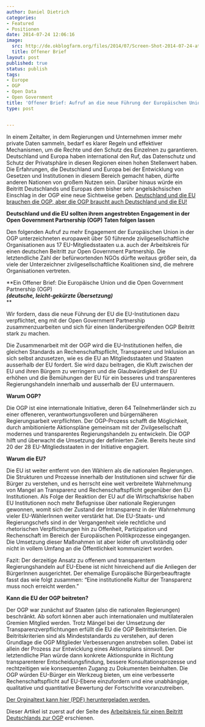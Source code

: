 ```yaml
---
author: Daniel Dietrich
categories:
- Featured
- Positionen
date: 2014-07-24 12:06:16
image:
  src: http://de.okblogfarm.org/files/2014/07/Screen-Shot-2014-07-24-at-14.02.32.png
  title: Offener Brief
layout: post
published: true
status: publish
tags:
- Europe
- OGP
- Open Data
- Open Government
title: 'Offener Brief: Aufruf an die neue Führung der Europäischen Union die Rechte und den Schutz des Einzelnen zu garantieren'
type: post


---
```


In einem Zeitalter, in dem Regierungen und Unternehmen immer mehr private Daten sammeln, bedarf es klarer Regeln und effektiver Mechanismen, um die Rechte und den Schutz des Einzelnen zu garantieren. Deutschland und Europa haben international den Ruf, das Datenschutz und Schutz der Privatsphäre in diesen Regionen einen hohen Stellenwert haben. Die Erfahrungen, die Deutschland und Europa bei der Entwicklung von Gesetzen und Institutionen in diesem Bereich gemacht haben, dürfte anderen Nationen von großem Nutzen sein. Darüber hinaus würde ein Beitritt Deutschlands und Europas dem bisher sehr angelsächsischen Einschlag in der OGP eine neue Sichtweise geben. [Deutschland und die EU brauchen die OGP, aber die OGP braucht auch Deutschland und die EU!](http://okfn.de/2013/10/deutschland-muss-der-open-government-partnership-beitreten/)

**Deutschland und die EU sollten ihrem angestrebten Engagement in der Open Government Partnership (OGP) Taten folgen lassen**

Den folgenden Aufruf zu mehr Engagement der Europäischen Union in der OGP unterzeichneten europaweit über 50 führende zivilgesellschaftliche Organisationen aus 17 EU-Mitgliedsstaaten u.a. auch der Arbeitskreis für einen deutschen Beitritt zur Open Government Partnership. Die letztendliche Zahl der befürwortenden NGOs dürfte weitaus größer sein, da viele der Unterzeichner zivilgesellschaftliche Koalitionen sind, die mehrere Organisationen vertreten.

**Ein Offener Brief: Die Europäische Union und die Open Government Partnership (OGP)  
**_(deutsche, leicht-gekürzte Übersetzung)_**  
**

Wir fordern, dass die neue Führung der EU die EU-Institutionen dazu verpflichtet, eng mit der Open Government Partnership zusammenzuarbeiten und sich für einen länderübergreifenden OGP Beitritt stark zu machen.

Die Zusammenarbeit mit der OGP wird die EU-Institutionen helfen, die gleichen Standards an Rechenschaftspflicht, Transparenz und Inklusion an sich selbst anzusetzen, wie es die EU an Mitgliedsstaaten und Staaten ausserhalb der EU fordert. Sie wird dazu beitragen, die Kluft zwischen der EU und ihren Bürgern zu verringern und die Glaubwürdigkeit der EU erhöhen und die Bemühungen der EU für ein besseres und transparenteres Regierungshandeln innerhalb und ausserhalb der EU untermauern.

**Warum OGP?**

Die OGP ist eine internationale Initiative, deren 64 Teilnehmerländer sich zu einer offeneren, verantwortungsvolleren und bürgernäheren Regierungsarbeit verpflichten. Der OGP-Prozess schafft die Möglichkeit, durch ambitionierte Aktionspläne gemeinsam mit der Zivilgesellschaft modernes und transparentes Regierungshandeln zu entwickeln. Die OGP hilft und überwacht die Umsetzung der definierten Ziele. Bereits heute sind 20 der 28 EU-Mitgliedsstaaten in der Initiative engagiert.

**Warum die EU?**

Die EU ist weiter entfernt von den Wählern als die nationalen Regierungen. Die Strukturen und Prozesse innerhalb der Institutionen sind schwer für die Bürger zu verstehen, und es herrscht eine weit verbreitete Wahrnehmung von Mangel an Transparenz und Rechenschaftspflicht gegenüber den EU Institutionen. Als Folge der Reaktion der EU auf die Wirtschaftskrise haben EU Institutionen noch mehr Befugnisse über nationale Regierungen gewonnen, womit sich der Zustand der Intransparenz in der Wahrnehmung vieler EU-WählerInnen weiter verstärkt hat. Die EU-Staats- und Regierungschefs sind in der Vergangenheit viele rechtliche und rhetorischen Verpflichtungen hin zu Offenheit, Partizipation und Rechenschaft im Bereich der Europäischen Politikprozesse eingegangen. Die Umsetzung dieser Maßnahmen ist aber leider oft unvollständig oder nicht in vollem Umfang an die Öffentlichkeit kommuniziert worden.

Fazit: Der derzeitige Ansatz zu offenem und transparentem Regierungshandeln auf EU-Ebene ist nicht hinreichend auf die Anliegen der BürgerInnen ausgerichtet. Der ehemalige Europäische Bürgerbeauftragte fasst das wie folgt zusammen: “Eine institutionelle Kultur der Transparenz muss noch erreicht werden.”

**Kann die EU der OGP beitreten?**

Der OGP war zunächst auf Staaten (also die nationalen Regierungen) beschränkt. Ab sofort können aber auch internationalen und multilateralen Gremien Mitglied werden. Trotz Mängel bei der Umsetzung der Transparenzverpflichtungen erfüllt die EU die OGP Beitrittskriterien. Die Beitritskriterien sind als Mindeststandards zu verstehen, auf deren Grundlage die OGP Mitglieder Verbesserungen anstreben sollen. Dabei ist allein der Prozess zur Entwicklung eines Aktionsplans sinnvoll. Der letztendliche Plan würde dann konkrete Aktionspunkte in Richtung transparenterer Entscheidungsfindung, bessere Konsultationsprozesse und rechtzeitigen wie konsequenten Zugang zu Dokumenten beinhalten. Die OGP würden EU-Bürger ein Werkzeug bieten, um eine verbesserte Rechenschaftspflicht auf EU-Ebene einzufordern und eine unabhängige, qualitative und quantitative Bewertung der Fortschritte voranzutreiben.

[Der Orginaltext kann hier (PDF) heruntergeladen werden.](http://opengovpartnership.de/files/2014/07/OGP-EU-CSO-statement-july-2014.pdf)

Dieser Artikel ist zuerst auf der Seite des [Arbeitskreis für einen Beitritt Deutschlands zur OGP](http://opengovpartnership.de/2014/07/offener-brief-aufruf-an-die-neue-fuehrung-der-europaeischen-union-die-rechte-und-den-schutz-des-einzelnen-zu-garantieren/) erschienen.
